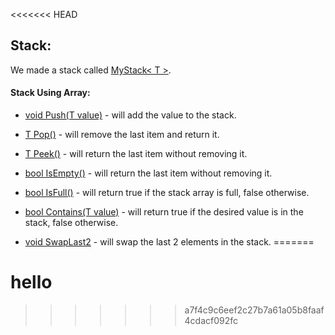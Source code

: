 <<<<<<< HEAD
## Stack:
We made a stack called [MyStack< T >](https://github.com/Daniel-WORK-GH/teaching_data_structures/blob/master/teaching_data_structures/Stack/MyStack.cs). 


#### Stack Using Array: 
- [void Push(T value)](https://github.com/Daniel-WORK-GH/teaching_data_structures/blob/a7f4c9c6eef2c27b7a61a05b8faaf4cdacf092fc/teaching_data_structures/Stack/MyStack.cs#L12) -
  will add the value to the stack.

- [T Pop()](https://github.com/Daniel-WORK-GH/teaching_data_structures/blob/a7f4c9c6eef2c27b7a61a05b8faaf4cdacf092fc/teaching_data_structures/Stack/MyStack.cs#L18) -
  will remove the last item and return it.

- [T Peek()](https://github.com/Daniel-WORK-GH/teaching_data_structures/blob/a7f4c9c6eef2c27b7a61a05b8faaf4cdacf092fc/teaching_data_structures/Stack/MyStack.cs#L25) -
  will return the last item without removing it.

- [bool IsEmpty()](https://github.com/Daniel-WORK-GH/teaching_data_structures/blob/a7f4c9c6eef2c27b7a61a05b8faaf4cdacf092fc/teaching_data_structures/Stack/MyStack.cs#L25) -
  will return the last item without removing it.

- [bool IsFull()](https://github.com/Daniel-WORK-GH/teaching_data_structures/blob/a7f4c9c6eef2c27b7a61a05b8faaf4cdacf092fc/teaching_data_structures/Stack/MyStack.cs#L35) -
  will return true if the stack array is full, false otherwise.

- [bool Contains(T value)](https://github.com/Daniel-WORK-GH/teaching_data_structures/blob/a7f4c9c6eef2c27b7a61a05b8faaf4cdacf092fc/teaching_data_structures/Stack/MyStack.cs#L40) -
  will return true if the desired value is in the stack, false otherwise.

- [void SwapLast2](https://github.com/Daniel-WORK-GH/teaching_data_structures/blob/a7f4c9c6eef2c27b7a61a05b8faaf4cdacf092fc/teaching_data_structures/Stack/MyStack.cs#L51) -
  will swap the last 2 elements in the stack.
=======
# hello
>>>>>>> a7f4c9c6eef2c27b7a61a05b8faaf4cdacf092fc
